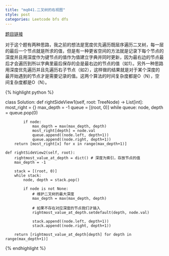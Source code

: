 ```yaml
---
title: "mq041.二叉树的右视图"
style: post
categories: Leetcode bfs dfs
---
```


[题目链接](https://leetcode-cn.com/problems/binary-tree-right-side-view/)

对于这个题有两种思路，我之前的想法是宽度优先遍历既层序遍历二叉树，每一层的最后一个节点就是所求的值，但是有一种更省空间的方法就是记录下每个节点的深度并且用深度作为键节点的值作为值建立字典并同时更新，因为最右边的节点最后才会遍历到所以字典里最后保存的会是最右边的节点的值（如1）。另外一种思路用深度优先遍历并且先遍历右子节点（如2），这样做的结果就是对于某个深度的最开始遇到的节点才是需要记录的值。这两个算法的时间复杂度都是O（N），空间复杂度都是O（N）。

{% highlight python %}

class Solution:
    def rightSideView1(self, root: TreeNode) -> List[int]:
        most_right = {}
        max_depth = -1
        queue = [(root, 0)]
        while queue:
            node, depth = queue.pop(0)

            if node:
                max_depth = max(max_depth, depth)
                most_right[depth] = node.val
                queue.append((node.left, depth+1))
                queue.append((node.right, depth+1))
        return [most_right[x] for x in range(max_depth+1)]

    def rightSideView2(self, root):
        rightmost_value_at_depth = dict() # 深度为索引，存放节点的值
        max_depth = -1

        stack = [(root, 0)]
        while stack:
            node, depth = stack.pop()

            if node is not None:
                # 维护二叉树的最大深度
                max_depth = max(max_depth, depth)

                # 如果不存在对应深度的节点我们才插入
                rightmost_value_at_depth.setdefault(depth, node.val)

                stack.append((node.left, depth+1))
                stack.append((node.right, depth+1))

        return [rightmost_value_at_depth[depth] for depth in range(max_depth+1)]

{% endhighlight %}

